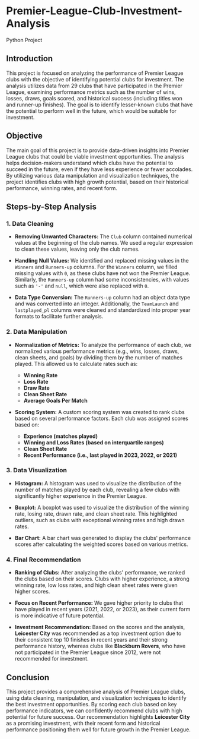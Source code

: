 # Premier-League-Club-Investment-Analysis
Python Project 

## Introduction

This project is focused on analyzing the performance of Premier League clubs with the objective of identifying potential clubs for investment. The analysis utilizes data from 29 clubs that have participated in the Premier League, examining performance metrics such as the number of wins, losses, draws, goals scored, and historical success (including titles won and runner-up finishes). The goal is to identify lesser-known clubs that have the potential to perform well in the future, which would be suitable for investment.

## Objective

The main goal of this project is to provide data-driven insights into Premier League clubs that could be viable investment opportunities. The analysis helps decision-makers understand which clubs have the potential to succeed in the future, even if they have less experience or fewer accolades. By utilizing various data manipulation and visualization techniques, the project identifies clubs with high growth potential, based on their historical performance, winning rates, and recent form.

## Steps-by-Step Analysis

### 1. **Data Cleaning**

- **Removing Unwanted Characters:** The `Club` column contained numerical values at the beginning of the club names. We used a regular expression to clean these values, leaving only the club names.
  
- **Handling Null Values:** We identified and replaced missing values in the `Winners` and `Runners-up` columns. For the `Winners` column, we filled missing values with `0`, as these clubs have not won the Premier League. Similarly, the `Runners-up` column had some inconsistencies, with values such as `'-'` and `null`, which were also replaced with `0`.

- **Data Type Conversion:** The `Runners-up` column had an object data type and was converted into an integer. Additionally, the `TeamLaunch` and `lastplayed_pl` columns were cleaned and standardized into proper year formats to facilitate further analysis.

### 2. **Data Manipulation**

- **Normalization of Metrics:** To analyze the performance of each club, we normalized various performance metrics (e.g., wins, losses, draws, clean sheets, and goals) by dividing them by the number of matches played. This allowed us to calculate rates such as:
  - **Winning Rate**
  - **Loss Rate**
  - **Draw Rate**
  - **Clean Sheet Rate**
  - **Average Goals Per Match**

- **Scoring System:** A custom scoring system was created to rank clubs based on several performance factors. Each club was assigned scores based on:
  - **Experience (matches played)**
  - **Winning and Loss Rates (based on interquartile ranges)**
  - **Clean Sheet Rate**
  - **Recent Performance (i.e., last played in 2023, 2022, or 2021)**

### 3. **Data Visualization**

- **Histogram:** A histogram was used to visualize the distribution of the number of matches played by each club, revealing a few clubs with significantly higher experience in the Premier League.
  
- **Boxplot:** A boxplot was used to visualize the distribution of the winning rate, losing rate, drawn rate, and clean sheet rate. This highlighted outliers, such as clubs with exceptional winning rates and high drawn rates.

- **Bar Chart:** A bar chart was generated to display the clubs' performance scores after calculating the weighted scores based on various metrics.

### 4. **Final Recommendation**

- **Ranking of Clubs:** After analyzing the clubs' performance, we ranked the clubs based on their scores. Clubs with higher experience, a strong winning rate, low loss rates, and high clean sheet rates were given higher scores.

- **Focus on Recent Performance:** We gave higher priority to clubs that have played in recent years (2021, 2022, or 2023), as their current form is more indicative of future potential.

- **Investment Recommendation:** Based on the scores and the analysis, **Leicester City** was recommended as a top investment option due to their consistent top 10 finishes in recent years and their strong performance history, whereas clubs like **Blackburn Rovers**, who have not participated in the Premier League since 2012, were not recommended for investment.

## Conclusion

This project provides a comprehensive analysis of Premier League clubs, using data cleaning, manipulation, and visualization techniques to identify the best investment opportunities. By scoring each club based on key performance indicators, we can confidently recommend clubs with high potential for future success. Our recommendation highlights **Leicester City** as a promising investment, with their recent form and historical performance positioning them well for future growth in the Premier League.
